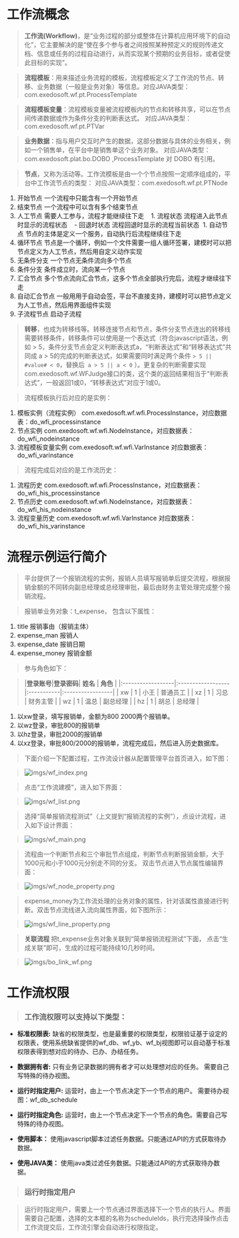# 工作流概念 #

> <b>工作流(Workflow)</b>，是“业务过程的部分或整体在计算机应用环境下的自动化”，它主要解决的是“使在多个参与者之间按照某种预定义的规则传递文档、信息或任务的过程自动进行，从而实现某个预期的业务目标，或者促使此目标的实现”。


> <b>流程模板</b>：用来描述业务流程的模板，流程模板定义了工作流的节点、转移、业务数据（一般是业务对象）等信息。对应JAVA类型：com.exedosoft.wf.pt.ProcessTemplate

> <b>流程模板变量</b>：流程模板变量被流程模板内的节点和转移共享，可以在节点间传递数据或作为条件分支的判断表达式。 对应JAVA类型：com.exedosoft.wf.pt.PTVar

> <b>业务数据</b>：指与用户交互时产生的数据，这部分数据与具体的业务相关，例如一个销售单，在平台中是销售单这个业务对象。 对应JAVA类型：com.exedosoft.plat.bo.DOBO ,ProcessTemplate 对 DOBO 有引用。

> <b>节点</b>，又称为活动等。工作流模板是由一个个节点按照一定顺序组成的，平台中工作流节点的类型： 对应JAVA类型：com.exedosoft.wf.pt.PTNode

  1. 开始节点  一个流程中只能含有一个开始节点
  1. 结束节点  一个流程中可以含有多个结束节点
  1. 人工节点  需要人工参与，流程才能继续往下走
    1. 流程状态 流程进入此节点时显示的流程状态
    - 回退时状态 流程回退时显示的流程当前状态
  1. 自动节点  节点的主体是定义一个服务，自动执行后流程继续往下走
  1. 循环节点  节点是一个循环，例如一个文件需要一组人循环签署，建模时可以把节点定义为人工节点，然后用自定义动作实现
  1. 无条件分支  一个节点无条件流向多个节点
  1. 条件分支    条件成立时，流向某一个节点
  1. 汇合节点    多个节点流向汇合节点，这多个节点全部执行完后，流程才继续往下走
  1. 自动汇合节点  一般用用于自动会签，平台不直接支持，建模时可以把节点定义为人工节点，然后用界面组件实现
  1. 子流程节点  启动子流程

> <b>转移</b>，也成为转移线等。转移连接节点和节点，条件分支节点连出的转移线需要转移条件，转移条件可以使用是一个表达式（符合javascript语法，例如 > 5，条件分支节点会定义判断表达式a，“判断表达式”和“转移表达式”共同成 a > 5的完成的判断表达式，如果需要同时满足两个条件 ` > 5 || #value# < 0 `，替换后`  a > 5 || a < 0 ` ）。更复杂的判断需要实现com.exedosoft.wf.WFJudge接口的类，这个类的返回结果相当于“判断表达式”，一般返回1或0，“转移表达式”对应于1或0。

> 流程模板执行后对应的是实例：
  1. 模板实例（流程实例） com.exedosoft.wf.wfi.ProcessInstance，对应数据表：do\_wfi\_processinstance
  1. 节点实例 com.exedosoft.wf.wfi.NodeInstance，对应数据表：do\_wfi\_nodeinstance
  1. 流程模板变量实例 com.exedosoft.wf.wfi.VarInstance 对应数据表：do\_wfi\_varinstance

> 流程完成后对应的是工作流历史：

  1. 流程历史 com.exedosoft.wf.wfi.ProcessInstance，对应数据表：do\_wfi\_his\_processinstance
  1. 节点历史 com.exedosoft.wf.wfi.NodeInstance，对应数据表：do\_wfi\_his\_nodeinstance
  1. 流程变量历史 com.exedosoft.wf.wfi.VarInstance 对应数据表：do\_wfi\_his\_varinstance


# 流程示例运行简介 #

> 平台提供了一个报销流程的实例，报销人员填写报销单后提交流程，根据报销金额的不同转向副总经理或总经理审批，最后由财务主管处理完成整个报销流程。

> 报销单业务对象：t\_expense， 包含以下属性：

  1. title   报销事由（报销主体）
  1. expense\_man  报销人
  1. expense\_date 报销日期
  1. expense\_money 报销金额

> 参与角色如下：

> |<b>登录账号</b>|<b>登录密码</b>| **姓名**	|  **角色**      |
|:------------------|:------------------|:-----------|:-----------------|
> |  xw	        |      1	  |  小王	|  普通员工	|
> |  xz	        |      1	  |  习总	|  财务主管	|
> |  wz	        |      1	  |  温总	|  副总经理	|
> |  hz	        |      1	  |  胡总	|  总经理      |


  1. 以xw登录，填写报销单，金额为800 2000两个报销单。
  1. 以wz登录，审批800的报销单
  1. 以hz登录，审批2000的报销单
  1. 以xz登录，审批800/2000的报销单，流程完成后，然后进入历史数据库。


> 下面介绍一下配置过程，工作流设计器从配置管理平台首页进入，如下图：

> ![imgs/wf_index.png](imgs/wf_index.png)

> 点击“工作流建模”，进入如下界面：

> ![imgs/wf_list.png](imgs/wf_list.png)

> 选择“简单报销流程测试”（上文提到“报销流程的实例”），点设计流程，进入如下设计界面：

> ![imgs/wf_main.png](imgs/wf_main.png)

> 流程由一个判断节点和三个审批节点组成，判断节点判断报销金额，大于1000元和小于1000元分别走不同的分支。
> 双击节点进入节点属性编辑界面：

> ![imgs/wf_node_property.png](imgs/wf_node_property.png)

> expense\_money为工作流处理的业务对象的属性，针对该属性直接进行判断。双击节点流线进入流向属性界面，如下图所示：

> ![imgs/wf_line_property.png](imgs/wf_line_property.png)


> <b> 关联流程 </b>
> 把t\_expense业务对象关联到“简单报销流程测试”下面， 点击“生成关联”即可，生成的过程可能持续10几秒时间。

> ![imgs/bo_link_wf.png](imgs/bo_link_wf.png)

# 工作流权限 #

> ### 工作流权限可以支持以下类型： ###

  * <b>标准权限表:</b>  缺省的权限类型，也是最重要的权限类型，权限验证基于设定的权限表，使用系统缺省提供的wf\_db、wf\_yb、wf\_bj视图即可以自动基于标准权限表得到想对应的待办、已办、办结任务。


  * <b>数据拥有者:</b>   只有业务记录数据的拥有者才可以处理想对应的任务。 需要自己写特殊的待办视图。

  * <b>运行时指定用户:</b>   运营时，由上一个节点决定下一个节点的用户。  需要待办视图：wf\_db\_schedule
  * <b>运行时指定角色:</b>   运营时，由上一个节点决定下一个节点的角色。需要自己写特殊的待办视图。



  * <b>使用脚本：</b>  使用javascript脚本过滤任务数据。只能通过API的方式获取待办数据。
  * <b>使用JAVA类：</b>  使用java类过滤任务数据。只能通过API的方式获取待办数据。

> ### 运行时指定用户 ###

> 运行时指定用户，需要上一个节点通过界面选择下一个节点的执行人。界面需要自己配置，选择的文本框的名称为scheduleIds，执行完选择操作点击工作流提交后，工作流引擎会自动进行权限指定。
